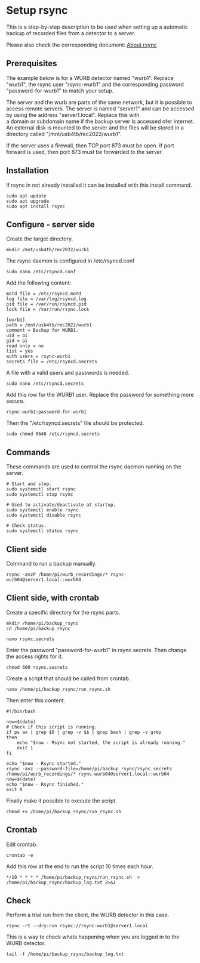 # Setup rsync

This is a step-by-step description to be used when setting up a
automatic backup of recorded files from a detector to a server.

Please also check the corresponding document:
[About rsync](./about_rsync.md)

## Prerequisites

The example below is for a WURB detector named "wurb1".
Replace "wurb1", the rsync user "rsync-wurb1" and the corresponding
password "password-for-wurb1" to match your setup.

The server and the wurb are parts of the same network, but it is possible
to access remote servers. The server is named "server1" and can be
accessed by using the address "server1.local". Replace this with  
a domain or subdomain name if the backup server is accessed ofer internet.
An external disk is mounted to the server and the files will be stored
in a directory called "/mnt/usb4tb/rec2022/wurb1".

If the server uses a firewall, then TCP port 873 must be open.
If port forward is used, then port 873 must be forwarded to the server.

## Installation

If rsync in not already installed it can be installed
with this install command.

    sudo apt update
    sudo apt upgrade
    sudo apt install rsync

## Configure - server side

Create the target directory. 

    mkdir /mnt/usb4tb/rec2022/wurb1

The rsync daemon is configured in /etc/rsyncd.conf

    sudo nano /etc/rsyncd.conf

Add the following content:

    motd file = /etc/rsyncd.motd
    log file = /var/log/rsyncd.log
    pid file = /var/run/rsyncd.pid
    lock file = /var/run/rsync.lock

    [wurb1]
    path = /mnt/usb4tb/rec2022/wurb1
    comment = Backup for WURB1.
    uid = pi
    gid = pi
    read only = no
    list = yes
    auth users = rsync-wurb1
    secrets file = /etc/rsyncd.secrets

A file with a valid users and passwords is needed.

    sudo nano /etc/rsyncd.secrets

Add this row for the WURB1 user. Replace the
password for something more secure.

    rsync-wurb1:password-for-wurb1

Then the "/etc/rsyncd.secrets" file should be protected.

    sudo chmod 0640 /etc/rsyncd.secrets

## Commands

These commands are used to control the rsync daemon running on the
server.

    # Start and stop.
    sudo systemctl start rsync
    sudo systemctl stop rsync

    # Used to activate/deactivate at startup.
    sudo systemctl enable rsync
    sudo systemctl disable rsync

    # Check status.
    sudo systemctl status rsync    

## Client side

Command to run a backup manually.

    rsync -avzP /home/pi/wurb_recordings/* rsync-wurb04@server1.local::wurb04

## Client side, with crontab

Create a specific directory for the rsync parts.

    mkdir /home/pi/backup_rsync
    cd /home/pi/backup_rsync
    
    nano rsync.secrets

Enter the password "password-for-wurb1" in rsync.secrets.
Then change the access rights for it.

    chmod 600 rsync.secrets

Create a script that should be called from crontab.

    nano /home/pi/backup_rsync/run_rsync.sh

Then enter this content.

    #!/bin/bash

    now=$(date)
    # Check if this script is running.
    if ps ax | grep $0 | grep -v $$ | grep bash | grep -v grep
    then
        echo "$now - Rsync not started, the script is already running."
        exit 1
    fi

    echo "$now - Rsync started."
    rsync -avz --password-file=/home/pi/backup_rsync/rsync.secrets /home/pi/wurb_recordings/* rsync-wurb04@server1.local::wurb04
    now=$(date)
    echo "$now - Rsync finished."
    exit 0

Finally make it possible to execute the script.

    chmod +x /home/pi/backup_rsync/run_rsync.sh 

## Crontab

Edit crontab.

    crontab -e

Add this row at the end to run the script 10 times each hour.

    */10 * * * * /home/pi/backup_rsync/run_rsync.sh  > /home/pi/backup_rsync/backup_log.txt 2>&1

## Check

Perform a trial run from the client, the WURB detector in this case.

    rsync -rt --dry-run rsync://rsync-wurb1@server1.local

This is a way to check whats happening when you are logged in to the 
WURB detector.

    tail -f /home/pi/backup_rsync/backup_log.txt
